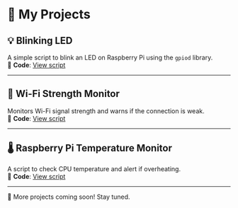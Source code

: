 # 🚀 My Projects  

## 💡 Blinking LED  
A simple script to blink an LED on Raspberry Pi using the `gpiod` library.  
🔗 **Code**: [View script](projects/blinking-led/blinking_led.py)  

---

## 📡 Wi-Fi Strength Monitor  
Monitors Wi-Fi signal strength and warns if the connection is weak.  
🔗 **Code**: [View script](projects/wifi-monitor/wifi_signal_monitor.py) 

---

## 🌡️ Raspberry Pi Temperature Monitor  
A script to check CPU temperature and alert if overheating.  
🔗 **Code**: [View script](projects/pi-temp-monitor/temp_monitor.py)  

---
📌 More projects coming soon! Stay tuned.  
